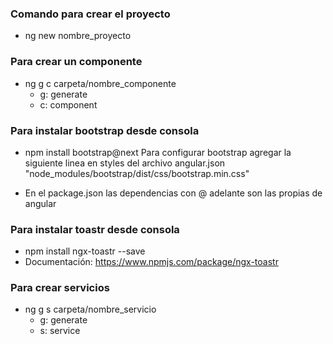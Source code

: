 ### Comando para crear el proyecto
* ng new nombre_proyecto

### Para crear un componente
* ng g c carpeta/nombre_componente 
  * g: generate
  * c: component

### Para instalar bootstrap desde consola
* npm install bootstrap@next
Para configurar bootstrap agregar la siguiente linea en styles del archivo angular.json
"node_modules/bootstrap/dist/css/bootstrap.min.css"

* En el package.json las dependencias con @ adelante son las propias de angular

### Para instalar toastr desde consola
* npm install ngx-toastr --save
* Documentación: https://www.npmjs.com/package/ngx-toastr

### Para crear servicios
* ng g s carpeta/nombre_servicio
  * g: generate
  * s: service

